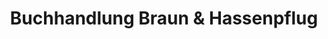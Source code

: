---
title: "Buchhandlung Braun & Hassenpflug"
url: /berlin/buchhandlung-braun-und-hassenpflug/
shop: Bücher
---